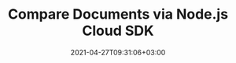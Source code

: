 ---
############################# Static ############################
layout: "product"
date: 2021-04-27T09:31:06+03:00
draft: false

product: "Comparison"
product_tag: "comparison"
platform: "Node.js"
platform_tag: "nodejs"

############################# Head ############################
head_title: "Node.js Document Comparison Cloud SDK for PDF Word Excel HTML Images"
head_description: "Compare images and documents with Node.js Cloud SDK &amp; REST APIs. Compare HTML, Word, Excel, Presentations, Outlook emails, PDF &amp; image file formats."

############################# Header ############################
title: "Compare Documents via Node.js Cloud SDK"
description: "Build corporate document comparison tools using REST API. Works as a comprehensive solution for all major file formats.‎‎"
button:
    enable: true

############################# SubMenu ############################
submenu:
    enable: true
    
    left:
        img_alt: "GroupDocs.Comparison Cloud SDK for Node.js"
        image: "/sdk/272x272/groupdocs_comparison-for-node.webp"
        product: "GroupDocs.Comparison"
        platform: "Cloud SDK for Node.js"

    middle:
        button:
            # button loop
            - link: "#overview"
              text: "Overview"

            # button loop
            - link: "#features"
              text: "Features"


            # button loop
            - link: "https://docs.groupdocs.cloud/comparison/release-notes/"
              text: "Release Notes"

            # button loop
            - link: "https://purchase.groupdocs.cloud/pricing"
              text: "Pricing"

    right:
        link_download: "https://groupdocscloud.github.io/"
        link_learn: "https://docs.groupdocs.cloud/comparison/"
        link_buy: "https://purchase.groupdocs.cloud/buy"

############################# Overview ############################
overview:
    enable: true
    content: |
      GroupDocs.Comparison for Cloud is a REST API that enables your Node.js applications to fetch two ‎documents of supported file format, compare those ‎same format documents and find differences ‎between them. The SDK allows you to make a resultant file and enables you to ‎accept or reject the ‎retrieved changes. Our Document Comparison SDK allows easy integration ‎into your existing Node.js ‎applications, to empower your end-users to compare documents, spreadsheets, ‎presentations, ‎Microsoft Visio diagrams, emails, and files of many other formats.‎‎‎‎‎
    tabs:
      enable: true
      
      ## TAB ONE ##
      tab_one:
        description: |
          An overview of the features supported by the document comparison Cloud API.
      
        left:
          enable: true
          table:
            # table loop
            - icon: "fas fa-check"
              title: "Accept retrieved changes"
              
            # table loop
            - icon: "fas fa-bookmark-o"
              title: "Document Resources"
              content: |
                * Result document
                * Stream of result
                * Images of result

        right:
          enable: true
          table:
            # table loop
            - icon: "fas fa-trash-o"
              title: "Reject retrieved changes"
              
            # table loop
            - icon: "fas fa-retweet"
              title: "Changes Resources"
              content: |
                * Get changes
                * Update changes

      ## TAB TWO ##
      tab_two:
        description: |
          Document comparison Cloud API supported formats.

        left:
          enable: true
          table:
            # table loop
            - title: "Microsoft Office Formats"
              content: |
                * **Word**: DOC, DOCX, DOT, DOTX, DOCM, DOTM, RTF
                * **Excel**: XLS, XLSX, XLSM, XLSB, XLS2003
                * **PowerPoint**: PPT, PPTX, PPS, PPSX
                * **Outlook**: EML, EMLX, MSG

        right:
          enable: true
          table:
            # table loop
            - title: "Other Formats"
              content: |
                * **OpenDocument**: ODT, OTT, ODS, ODP, OTP
                * **Web**: HTM, HTML, MHTML
                        * **Fixed Layout**: PDF
                * **Image Files**: JPEG, BMP, PNG, GIF
                        * **Text**: TXT and other text formats with different extensions
                * **Others**: DJVU, DICOM, PDF, CSV


      ## TAB THREE ##
      tab_three:
        description: |
          Supported Operating Systems and Frameworks
      
        left:
          enable: true
          table:
            # table loop
            - icon: "fab fa-windows"
              title: "Operating Systems"
              content: |
                * Microsoft Windows Desktop
                * Microsoft Windows Server
                * Linux
                * MacOS

            # table loop
            - icon: "fas fa-code"
              title: "Supported Frameworks"
              content: |
                * Java 7 (1.7) and above

        right:
          enable: true
          table:
            # table loop
            - icon: "fas fa-cogs"
              title: "Development Environments"
              content: |
                * NetBeans
                * IntelliJ IDEA
                * Eclipse
            # table loop
            - icon: "fas fa-tools"
              title: "Build Automation Tool"
              content: |
                * Maven

############################# Features ############################
features:
    enable: true
    title: "Advanced Document Comparison REST API Features"

    feature:
      # feature loop
      - icon: "fas fa-file-o"
        content: "Compare Documents Stored at Cloud Storage"

      # feature loop
      - icon: "fas fa-desktop"
        content: "Fetch Documents of Supported File Types as File or Array of images"

      # feature loop
      - icon: "fas fa-copy"
        content: "Retrieve Resultant Document that Contains Differences among Compared Documents‎"
      
      # feature loop
      - icon: "fas fa-bullseye"
        content: "Get List of Categories, such as, TypeChanged or OnlyNumbers etc., for the Modified Content"

      # feature loop
      - icon: "fas fa-plug"
        content: "Accept/Reject Document Modifications to Save or Discard them"
      # feature loop
      - icon: "fas fa-file-o"
        content: "Return Document Modifications as a Set of Images or their Stream"
      
      # feature loop
      - icon: "fas fa-desktop"
        content: "Get Resultant Document (with Modifications) via Stream"
    
      # feature loop
      - icon: "fas fa-copy"
        content: "Fetch Document (with Comparison Result) as a Set of Images or their Stream"
      
      # feature loop
      - icon: "fas fa-bullseye"
        content: "Retrieve Resultant Document (with the Comparison Result) as a Stream‎"
    
    more_feature:
      # more_feature_loop]
      - title: "Get Document Result as Images"
        content: "Using GroupDocs.Comparison Cloud API, you can compare documents and get the list of modifications ‎in the form of images. Following piece of code shows how you can compare a source and ‎a target ‎DOCX files and fetch their differences in a result.DOCX file. Later you can get the resultant DOCX file as ‎images using Node.js:‎"

      # more_feature_loop
      - title: "Get Supported Document Formats using Node.js"
        content: |
          
          
          ```Node.js
          // load the module
          var GroupDocs = require('groupdocs-comparison-cloud');
          
          // get your appSid and appKey at https://dashboard.groupdocs.cloud (free registration is required).
          var appSid = "XXXXXXXX-XXXX-XXXX-XXXX-XXXXXXXXXXXX";
          var appKey = "XXXXXXXXXXXXXXXXXXXXXXXXXXXXXXXX";
          
          // construct ComparisonApi
          var infoApi = GroupDocs.InfoApi.fromKeys(appSid, appKey);
          
          // retrieve supported file-formats
          infoApi.getSupportedFileFormats()
            .then(function (response) {
              console.log("Supported file-formats:")
              response.formats.forEach(function (format) {
                console.log(format.fileFormat + " (" + format.extension + ")");
              });
            })
            .catch(function (error) {
              console.log("Error: " + error.message)
            });
          ```
      

############################# Support ############################
support:
    enable: true

############################# Solutions ############################
solutions:
    enable: true
    title: "GroupDocs.Comparison Cloud also offers individual document comparison SDKs for other popular languages as listed below:"

    solution:
        # solution loop
        - img_alt: "GroupDocs.Comparison Cloud SDK for cURL"
          image: "/sdk/272x272/groupdocs_comparison-for-curl.webp"
          product: "GroupDocs.Comparison"
          platform: "Cloud for cURL"
          link: "/comparison/curl"
        # solution loop
        - img_alt: "GroupDocs.Comparison Cloud SDK for .NET"
          image: "/sdk/272x272/groupdocs_comparison-for-net.webp"
          product: "GroupDocs.Comparison"
          platform: "Cloud SKD for .NET"
          link: "/comparison/net"

        # solution loop
        - img_alt: "GroupDocs.Comparison Cloud SDK for Java"
          image: "/sdk/272x272/groupdocs_comparison-for-java.webp"
          product: "GroupDocs.Comparison"
          platform: "Cloud SDK for Java"
          link: "/comparison/java"

        # solution loop
        - img_alt: "GroupDocs.Comparison Cloud SDK for PHP"
          image: "/sdk/272x272/groupdocs_comparison-for-php.webp"
          product: "GroupDocs.Comparison"
          platform: "Cloud SDK for PHP"
          link: "/comparison/php"

        # solution loop
        - img_alt: "GroupDocs.Comparison Cloud SDK for Python"
          image: "/sdk/272x272/groupdocs_comparison-for-python.webp"
          product: "GroupDocs.Comparison"
          platform: "Cloud SDK for Python"
          link: "/comparison/python"
        # solution loop
        - img_alt: "GroupDocs.Comparison Cloud SDK for Ruby"
          image: "/sdk/272x272/groupdocs_comparison-for-ruby.webp"
          product: "GroupDocs.Comparison"
          platform: "Cloud SDK for Ruby"
          link: "/comparison/ruby"

        

############################# Back to top ###############################
back_to_top:
  enable: true
---
